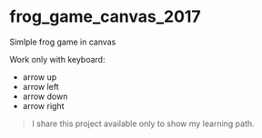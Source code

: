 # frog_game_canvas_2017

Simlple frog game in canvas 


Work only with keyboard:
- arrow up
- arrow left
- arrow down
- arrow right


>I share this project available only to show my learning path.

